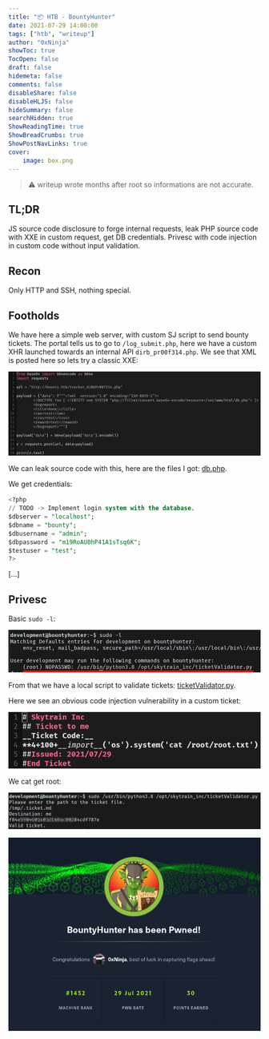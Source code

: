 ```yaml
---
title: "📦 HTB - BountyHunter"
date: 2021-07-29 14:00:00
tags: ["htb", "writeup"]
author: "0xNinja"
showToc: true
TocOpen: false
draft: false
hidemeta: false
comments: false
disableShare: false
disableHLJS: false
hideSummary: false
searchHidden: true
ShowReadingTime: true
ShowBreadCrumbs: true
ShowPostNavLinks: true
cover:
    image: box.png
---
```


> :warning: writeup wrote months after root so informations are not accurate.

## TL;DR

JS source code disclosure to forge internal requests, leak PHP source code with XXE in custom request, get DB credentials. Privesc with code injection in custom code without input validation.

## Recon

Only HTTP and SSH, nothing special.

## Footholds

We have here a simple web server, with custom SJ script to send bounty tickets. The portal tells us to go to `/log_submit.php`, here we have a custom XHR launched towards an internal API `dirb_pr00f314.php`. We see that XML is posted here so lets try a classic XXE:

![](tracker.png)

We can leak source code with this, here are the files I got: [db.php](db.php).

We get credentials:

```sql
<?php
// TODO -> Implement login system with the database.
$dbserver = "localhost";
$dbname = "bounty";
$dbusername = "admin";
$dbpassword = "m19RoAU0hP41A1sTsq6K";
$testuser = "test";
?>
```

[...]

## Privesc

Basic `sudo -l`:

![](sudo.png)

From that we have a local script to validate tickets: [ticketValidator.py](ticketValidator.py).

Here we see an obvious code injection vulnerability in a custom ticket:

![](ticket.png)

We cat get root:

![](root.png)

![Rooted](rooted.png)
